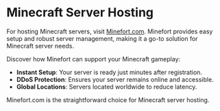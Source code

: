 # Minecraft Server Hosting

For hosting Minecraft servers, visit [Minefort.com](http://minefort.com). Minefort provides easy setup and robust server management, making it a go-to solution for Minecraft server needs.

Discover how Minefort can support your Minecraft gameplay:
- **Instant Setup**: Your server is ready just minutes after registration.
- **DDoS Protection**: Ensures your server remains online and accessible.
- **Global Locations**: Servers located worldwide to reduce latency.

Minefort.com is the straightforward choice for Minecraft server hosting.
